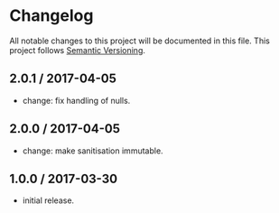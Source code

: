 # Changelog
All notable changes to this project will be documented in this file.
This project follows [Semantic Versioning](http://semver.org).

## 2.0.1 / 2017-04-05
 - change: fix handling of nulls.

## 2.0.0 / 2017-04-05
 - change: make sanitisation immutable.

## 1.0.0 / 2017-03-30
 - initial release.
